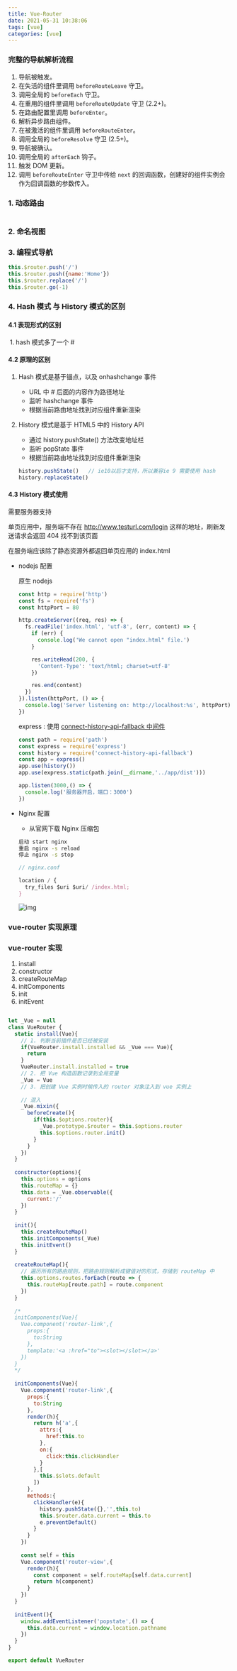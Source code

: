 ```yaml
---
title: Vue-Router
date: 2021-05-31 10:38:06
tags: [vue]
categories: [vue]
---
```


### 完整的导航解析流程

1. 导航被触发。
2. 在失活的组件里调用 `beforeRouteLeave` 守卫。
3. 调用全局的 `beforeEach` 守卫。
4. 在重用的组件里调用 `beforeRouteUpdate` 守卫 (2.2+)。
5. 在路由配置里调用 `beforeEnter`。
6. 解析异步路由组件。
7. 在被激活的组件里调用 `beforeRouteEnter`。
8. 调用全局的 `beforeResolve` 守卫 (2.5+)。
9. 导航被确认。
10. 调用全局的 `afterEach` 钩子。
11. 触发 DOM 更新。
12. 调用 `beforeRouteEnter` 守卫中传给 `next` 的回调函数，创建好的组件实例会作为回调函数的参数传入。

### 1. 动态路由

```

```



### 2. 命名视图

### 3. 编程式导航

```js
this.$router.push('/')
this.$router.push({name:'Home'})
this.$router.replace('/')
this.$router.go(-1)
```

### 4. Hash 模式 与 History 模式的区别

#### 4.1 表现形式的区别

​	1. hash 模式多了一个 #

#### 4.2 原理的区别

 1. Hash 模式是基于锚点，以及 onhashchange 事件

    * URL 中 # 后面的内容作为路径地址
    * 监听 hashchange 事件
    * 根据当前路由地址找到对应组件重新渲染

 2. History 模式是基于 HTML5 中的 History API

    * 通过 history.pushState() 方法改变地址栏
    * 监听 popState 事件
    * 根据当前路由地址找到对应组件重新渲染

    ```js
    history.pushState()   // ie10以后才支持，所以兼容ie 9 需要使用 hash
    history.replaceState()
    ```

#### 4.3 History 模式使用

需要服务器支持

单页应用中，服务端不存在 http://www.testurl.com/login 这样的地址，刷新发送请求会返回 404 找不到该页面

在服务端应该除了静态资源外都返回单页应用的 index.html

* nodejs 配置

  原生 nodejs

  ```js
  const http = require('http')
  const fs = require('fs')
  const httpPort = 80
  
  http.createServer((req, res) => {
    fs.readFile('index.html', 'utf-8', (err, content) => {
      if (err) {
        console.log('We cannot open "index.html" file.')
      }
  
      res.writeHead(200, {
        'Content-Type': 'text/html; charset=utf-8'
      })
  
      res.end(content)
    })
  }).listen(httpPort, () => {
    console.log('Server listening on: http://localhost:%s', httpPort)
  })
  ```

  

  express : 使用 [connect-history-api-fallback 中间件](https://github.com/bripkens/connect-history-api-fallback)

  ```js
  const path = require('path')
  const express = require('express')
  const history = require('connect-history-api-fallback')
  const app = express()
  app.use(history())
  app.use(express.static(path.join(__dirname,'../app/dist')))
  
  app.listen(3000,() => {
    console.log('服务器开启，端口：3000')
  })
  ```

  

* Nginx 配置

  * 从官网下载 Nginx 压缩包

  ```bash
  启动 start nginx
  重启 nginx -s reload
  停止 nginx -s stop
  ```

  ```js
  // nginx.conf
  
  location / {
    try_files $uri $uri/ /index.html;
  }
  ```

  ![img](./img/nginx-history-vueRoter.JPG)



### vue-router 实现原理

### vue-router 实现

1. install
2. constructor
3. createRouteMap
4. initComponents
5. init
6. initEvent

```js

let _Vue = null
class VueRouter {
  static install(Vue){
    // 1. 判断当前插件是否已经被安装
    if(VueRouter.install.installed && _Vue === Vue){
      return
    }
    VueRouter.install.installed = true
    // 2. 把 Vue 构造函数记录到全局变量
    _Vue = Vue
    // 3. 把创建 Vue 实例时候传入的 router 对象注入到 vue 实例上
    
    // 混入
    _Vue.mixin({
      beforeCreate(){
        if(this.$options.router){
          _Vue.prototype.$router = this.$options.router
          this.$options.router.init()
        }
      }
    })
  }
  
  constructor(options){
    this.options = options
    this.routeMap = {}
    this.data = _Vue.observable({
      current:'/'
    })
  }
  
  init(){
    this.createRouteMap()
    this.initComponents(_Vue)
    this.initEvent()
  }
  
  createRouteMap(){
    // 遍历所有的路由规则，把路由规则解析成键值对的形式，存储到 routeMap 中
    this.options.routes.forEach(route => {
      this.routeMap[route.path] = route.component
    })
  }
  
  /*
  initComponents(Vue){
    Vue.component('router-link',{
      props:{
        to:String
      },
      template:'<a :href="to"><slot></slot></a>'
    })
  }
  */
  
  initComponents(Vue){
    Vue.component('router-link',{
      props:{
        to:String
      },
      render(h){
        return h('a',{
          attrs:{
            href:this.to
          },
          on:{
            click:this.clickHandler
          }
        },[
          this.$slots.default
        ])
      },
      methods:{
        clickHandler(e){
          history.pushState({},'',this.to)
          this.$router.data.current = this.to
          e.preventDefault()
        }
      }
    })
    
    const self = this
    Vue.component('router-view',{
      render(h){
        const component = self.routeMap[self.data.current]
        return h(component)
      }
    })
  }
  
  initEvent(){
    window.addEventListener('popstate',() => {
      this.data.current = window.location.pathname
    })
  }
}

export default VueRouter
```





